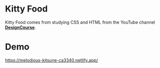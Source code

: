 # Kitty Food
Kitty Food comes from studying CSS and HTML from the YouTube channel **[DesignCourse](https://youtu.be/MBlkKE0GYGg?si=Op68OFkoD6uQWboV)**.


# Demo
https://melodious-kitsune-ca3340.netlify.app/


